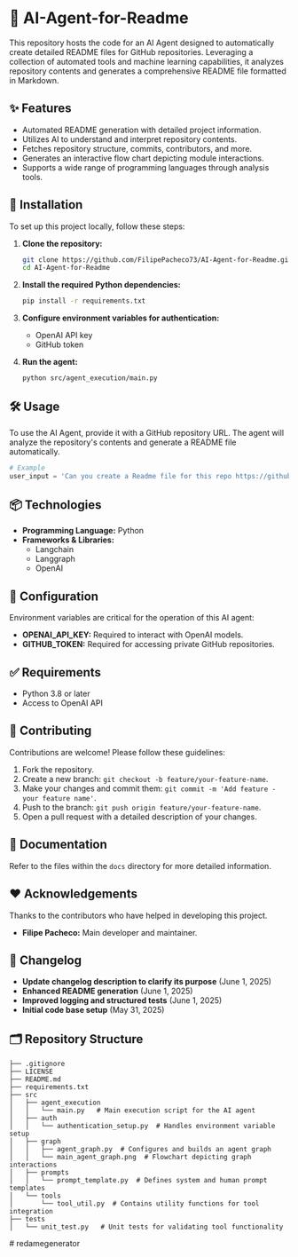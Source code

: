 # 📖 AI-Agent-for-Readme

This repository hosts the code for an AI Agent designed to automatically create detailed README files for GitHub repositories. Leveraging a collection of automated tools and machine learning capabilities, it analyzes repository contents and generates a comprehensive README file formatted in Markdown.

## ✨ Features

- Automated README generation with detailed project information.
- Utilizes AI to understand and interpret repository contents.
- Fetches repository structure, commits, contributors, and more.
- Generates an interactive flow chart depicting module interactions.
- Supports a wide range of programming languages through analysis tools.

## 🚀 Installation

To set up this project locally, follow these steps:

1. **Clone the repository:**
   ```bash
   git clone https://github.com/FilipePacheco73/AI-Agent-for-Readme.git
   cd AI-Agent-for-Readme
   ```

2. **Install the required Python dependencies:**
   ```bash
   pip install -r requirements.txt
   ```

3. **Configure environment variables for authentication:**
   - OpenAI API key
   - GitHub token

4. **Run the agent:**
   ```bash
   python src/agent_execution/main.py
   ```

## 🛠️ Usage

To use the AI Agent, provide it with a GitHub repository URL. The agent will analyze the repository's contents and generate a README file automatically.

```python
# Example
user_input = 'Can you create a Readme file for this repo https://github.com/FilipePacheco73/AI-Agent-for-Readme?'
```

## 📦 Technologies

- **Programming Language:** Python
- **Frameworks & Libraries:**
  - Langchain
  - Langgraph
  - OpenAI

## 🔧 Configuration

Environment variables are critical for the operation of this AI agent:

- **OPENAI_API_KEY:** Required to interact with OpenAI models.
- **GITHUB_TOKEN:** Required for accessing private GitHub repositories.

## ✅ Requirements

- Python 3.8 or later
- Access to OpenAI API

## 🤝 Contributing

Contributions are welcome! Please follow these guidelines:

1. Fork the repository.
2. Create a new branch: `git checkout -b feature/your-feature-name`.
3. Make your changes and commit them: `git commit -m 'Add feature - your feature name'`.
4. Push to the branch: `git push origin feature/your-feature-name`.
5. Open a pull request with a detailed description of your changes.

## 📄 Documentation

Refer to the files within the `docs` directory for more detailed information.

## ❤️ Acknowledgements

Thanks to the contributors who have helped in developing this project.

- **Filipe Pacheco:** Main developer and maintainer.

## 📝 Changelog

- **Update changelog description to clarify its purpose** (June 1, 2025)
- **Enhanced README generation** (June 1, 2025)
- **Improved logging and structured tests** (June 1, 2025)
- **Initial code base setup** (May 31, 2025)

## 🗂️ Repository Structure

```plaintext
├── .gitignore
├── LICENSE
├── README.md
├── requirements.txt
├── src
│   ├── agent_execution
│   │   └── main.py   # Main execution script for the AI agent
│   ├── auth
│   │   └── authentication_setup.py  # Handles environment variable setup
│   ├── graph
│   │   ├── agent_graph.py  # Configures and builds an agent graph
│   │   └── main_agent_graph.png  # Flowchart depicting graph interactions
│   ├── prompts
│   │   └── prompt_template.py  # Defines system and human prompt templates
│   └── tools
│       └── tool_util.py  # Contains utility functions for tool integration
├── tests
│   └── unit_test.py   # Unit tests for validating tool functionality
```
#   r e d a m e g e n e r a t o r  
 